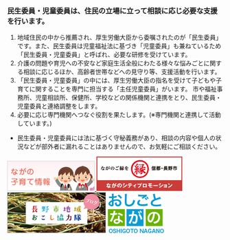 
### 民生委員・児童委員は、住民の立場に立って相談に応じ必要な支援を行います。

1. 地域住民の中から推薦され、厚生労働大臣から委嘱されたのが「民生委員」です。また、民生委員は児童福祉法に基づき「児童委員」も兼ねているため「民生委員・児童委員」と呼ばれ、必要な研修を受けています。																		
2. 介護の問題や育児への不安など家庭生活全般にわたる様々な悩みごとに関する相談に応じるほか、高齢者世帯などへの見守り等、支援活動を行います。																		
3. 「民生委員・児童委員」の中には、厚生労働大臣の指名を受けて子どもや子育てに関することを専門に担当する「主任児童委員」がいます。 市や福祉事務所、児童相談所、保健所、学校などの関係機関と連携をとり、民生委員・児童委員と連絡調整をします。				
4. 必要に応じ専門機関へつなぐ役割を果たします。(※専門機関と連携して活動しています。)

- 民生委員・児童委員には法に基づく守秘義務があり、相談の内容や個人の状況などが部外者に漏れることはありませんので、お気軽にご相談ください。						


[![子育て支援](images/bnr_kosodate.jpg) ](https://www.city.nagano.nagano.jp/site/kosodate/)
[![ながのシティプロモーション](images/bana_06.png)](https://nagano-citypromotion.com/)
[![ながの地域おこし協力隊](images/bn_local_pr.png)](https://nagano-citypromotion.com/local_pr/)
[![ながの地域おこし協力隊](images/h_logo.png)](https://oshigoto.nagano.jp/index.html)
